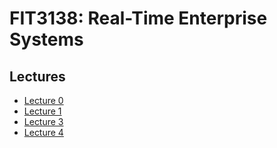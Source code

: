 # FIT3138: Real-Time Enterprise Systems

## Lectures

- [Lecture 0](lectures/lecture-00.md)
- [Lecture 1](lectures/lecture-01.md)
- [Lecture 3](lectures/lecture-03.md)
- [Lecture 4](lectures/lecture-04.md)
